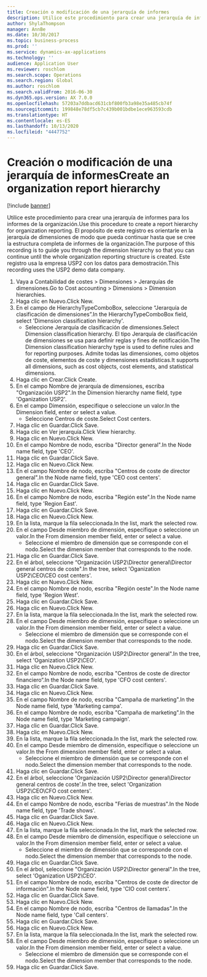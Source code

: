 ```yaml
---
title: Creación o modificación de una jerarquía de informes
description: Utilice este procedimiento para crear una jerarquía de informes para los informes de la organización.
author: ShylaThompson
manager: AnnBe
ms.date: 10/30/2017
ms.topic: business-process
ms.prod: ''
ms.service: dynamics-ax-applications
ms.technology: ''
audience: Application User
ms.reviewer: roschlom
ms.search.scope: Operations
ms.search.region: Global
ms.author: roschlom
ms.search.validFrom: 2016-06-30
ms.dyn365.ops.version: AX 7.0.0
ms.openlocfilehash: 57203a7ddbacd631cbf800fb3a98e35a485cb74f
ms.sourcegitcommit: 199848e78df5cb7c439b001bdbe1ece963593cdb
ms.translationtype: HT
ms.contentlocale: es-ES
ms.lasthandoff: 10/13/2020
ms.locfileid: "4447752"
---
```

# <a name="create-an-organization-report-hierarchy"></a><span data-ttu-id="640e2-103">Creación o modificación de una jerarquía de informes</span><span class="sxs-lookup"><span data-stu-id="640e2-103">Create an organization report hierarchy</span></span>

[!include [banner](../../includes/banner.md)]

<span data-ttu-id="640e2-104">Utilice este procedimiento para crear una jerarquía de informes para los informes de la organización.</span><span class="sxs-lookup"><span data-stu-id="640e2-104">Use this procedure to create a report hierarchy for organization reporting.</span></span> <span data-ttu-id="640e2-105">El propósito de este registro es orientarle en la jerarquía de dimensiones de modo que pueda continuar hasta que se cree la estructura completa de informes de la organización.</span><span class="sxs-lookup"><span data-stu-id="640e2-105">The purpose of this recording is to guide you through the dimension hierarchy so that you can continue until the whole organization reporting structure is created.</span></span> <span data-ttu-id="640e2-106">Este registro usa la empresa USP2 con los datos para demostración.</span><span class="sxs-lookup"><span data-stu-id="640e2-106">This recording uses the USP2 demo data company.</span></span>

1. <span data-ttu-id="640e2-107">Vaya a Contabilidad de costes > Dimensiones > Jerarquías de dimensiones.</span><span class="sxs-lookup"><span data-stu-id="640e2-107">Go to Cost accounting > Dimensions > Dimension hierarchies.</span></span>
2. <span data-ttu-id="640e2-108">Haga clic en Nuevo.</span><span class="sxs-lookup"><span data-stu-id="640e2-108">Click New.</span></span>
3. <span data-ttu-id="640e2-109">En el campo de HierarchyTypeComboBox, seleccione “Jerarquía de clasificación de dimensiones”.</span><span class="sxs-lookup"><span data-stu-id="640e2-109">In the HierarchyTypeComboBox field, select 'Dimension classification hierarchy'.</span></span>
    * <span data-ttu-id="640e2-110">Seleccione Jerarquía de clasificación de dimensiones.</span><span class="sxs-lookup"><span data-stu-id="640e2-110">Select Dimension classification hierarchy.</span></span> <span data-ttu-id="640e2-111">El tipo Jerarquía de clasificación de dimensiones se usa para definir reglas y fines de notificación.</span><span class="sxs-lookup"><span data-stu-id="640e2-111">The Dimension classification hierarchy type is used to define rules and for reporting purposes.</span></span> <span data-ttu-id="640e2-112">Admite todas las dimensiones, como objetos de coste, elementos de coste y dimensiones estadísticas.</span><span class="sxs-lookup"><span data-stu-id="640e2-112">It supports all dimensions, such as cost objects, cost elements, and statistical dimensions.</span></span>  
4. <span data-ttu-id="640e2-113">Haga clic en Crear.</span><span class="sxs-lookup"><span data-stu-id="640e2-113">Click Create.</span></span>
5. <span data-ttu-id="640e2-114">En el campo Nombre de jerarquía de dimensiones, escriba "Organización USP2".</span><span class="sxs-lookup"><span data-stu-id="640e2-114">In the Dimension hierarchy name field, type 'Oganization USP2'.</span></span>
6. <span data-ttu-id="640e2-115">En el campo Dimensión, especifique o seleccione un valor.</span><span class="sxs-lookup"><span data-stu-id="640e2-115">In the Dimension field, enter or select a value.</span></span>
    * <span data-ttu-id="640e2-116">Seleccione Centros de coste.</span><span class="sxs-lookup"><span data-stu-id="640e2-116">Select Cost centers.</span></span>  
7. <span data-ttu-id="640e2-117">Haga clic en Guardar.</span><span class="sxs-lookup"><span data-stu-id="640e2-117">Click Save.</span></span>
8. <span data-ttu-id="640e2-118">Haga clic en Ver jerarquía.</span><span class="sxs-lookup"><span data-stu-id="640e2-118">Click View hierarchy.</span></span>
9. <span data-ttu-id="640e2-119">Haga clic en Nuevo.</span><span class="sxs-lookup"><span data-stu-id="640e2-119">Click New.</span></span>
10. <span data-ttu-id="640e2-120">En el campo Nombre de nodo, escriba "Director general".</span><span class="sxs-lookup"><span data-stu-id="640e2-120">In the Node name field, type 'CEO'.</span></span>
11. <span data-ttu-id="640e2-121">Haga clic en Guardar.</span><span class="sxs-lookup"><span data-stu-id="640e2-121">Click Save.</span></span>
12. <span data-ttu-id="640e2-122">Haga clic en Nuevo.</span><span class="sxs-lookup"><span data-stu-id="640e2-122">Click New.</span></span>
13. <span data-ttu-id="640e2-123">En el campo Nombre de nodo, escriba "Centros de coste de director general".</span><span class="sxs-lookup"><span data-stu-id="640e2-123">In the Node name field, type 'CEO cost centers'.</span></span>
14. <span data-ttu-id="640e2-124">Haga clic en Guardar.</span><span class="sxs-lookup"><span data-stu-id="640e2-124">Click Save.</span></span>
15. <span data-ttu-id="640e2-125">Haga clic en Nuevo.</span><span class="sxs-lookup"><span data-stu-id="640e2-125">Click New.</span></span>
16. <span data-ttu-id="640e2-126">En el campo Nombre de nodo, escriba "Región este".</span><span class="sxs-lookup"><span data-stu-id="640e2-126">In the Node name field, type 'Region East'.</span></span>
17. <span data-ttu-id="640e2-127">Haga clic en Guardar.</span><span class="sxs-lookup"><span data-stu-id="640e2-127">Click Save.</span></span>
18. <span data-ttu-id="640e2-128">Haga clic en Nuevo.</span><span class="sxs-lookup"><span data-stu-id="640e2-128">Click New.</span></span>
19. <span data-ttu-id="640e2-129">En la lista, marque la fila seleccionada.</span><span class="sxs-lookup"><span data-stu-id="640e2-129">In the list, mark the selected row.</span></span>
20. <span data-ttu-id="640e2-130">En el campo Desde miembro de dimensión, especifique o seleccione un valor.</span><span class="sxs-lookup"><span data-stu-id="640e2-130">In the From dimension member field, enter or select a value.</span></span>
    * <span data-ttu-id="640e2-131">Seleccione el miembro de dimensión que se corresponde con el nodo.</span><span class="sxs-lookup"><span data-stu-id="640e2-131">Select the dimension member that corresponds to the node.</span></span>  
21. <span data-ttu-id="640e2-132">Haga clic en Guardar.</span><span class="sxs-lookup"><span data-stu-id="640e2-132">Click Save.</span></span>
22. <span data-ttu-id="640e2-133">En el árbol, seleccione “Organización USP2\Director general\Director general centros de coste".</span><span class="sxs-lookup"><span data-stu-id="640e2-133">In the tree, select 'Oganization USP2\CEO\CEO cost centers'.</span></span>
23. <span data-ttu-id="640e2-134">Haga clic en Nuevo.</span><span class="sxs-lookup"><span data-stu-id="640e2-134">Click New.</span></span>
24. <span data-ttu-id="640e2-135">En el campo Nombre de nodo, escriba "Región oeste".</span><span class="sxs-lookup"><span data-stu-id="640e2-135">In the Node name field, type 'Region West'.</span></span>
25. <span data-ttu-id="640e2-136">Haga clic en Guardar.</span><span class="sxs-lookup"><span data-stu-id="640e2-136">Click Save.</span></span>
26. <span data-ttu-id="640e2-137">Haga clic en Nuevo.</span><span class="sxs-lookup"><span data-stu-id="640e2-137">Click New.</span></span>
27. <span data-ttu-id="640e2-138">En la lista, marque la fila seleccionada.</span><span class="sxs-lookup"><span data-stu-id="640e2-138">In the list, mark the selected row.</span></span>
28. <span data-ttu-id="640e2-139">En el campo Desde miembro de dimensión, especifique o seleccione un valor.</span><span class="sxs-lookup"><span data-stu-id="640e2-139">In the From dimension member field, enter or select a value.</span></span>
    * <span data-ttu-id="640e2-140">Seleccione el miembro de dimensión que se corresponde con el nodo.</span><span class="sxs-lookup"><span data-stu-id="640e2-140">Select the dimension member that corresponds to the node.</span></span>  
29. <span data-ttu-id="640e2-141">Haga clic en Guardar.</span><span class="sxs-lookup"><span data-stu-id="640e2-141">Click Save.</span></span>
30. <span data-ttu-id="640e2-142">En el árbol, seleccione "Organización USP2\Director general".</span><span class="sxs-lookup"><span data-stu-id="640e2-142">In the tree, select 'Oganization USP2\CEO'.</span></span>
31. <span data-ttu-id="640e2-143">Haga clic en Nuevo.</span><span class="sxs-lookup"><span data-stu-id="640e2-143">Click New.</span></span>
32. <span data-ttu-id="640e2-144">En el campo Nombre de nodo, escriba "Centros de coste de director financiero“.</span><span class="sxs-lookup"><span data-stu-id="640e2-144">In the Node name field, type 'CFO cost centers'.</span></span>
33. <span data-ttu-id="640e2-145">Haga clic en Guardar.</span><span class="sxs-lookup"><span data-stu-id="640e2-145">Click Save.</span></span>
34. <span data-ttu-id="640e2-146">Haga clic en Nuevo.</span><span class="sxs-lookup"><span data-stu-id="640e2-146">Click New.</span></span>
35. <span data-ttu-id="640e2-147">En el campo Nombre de nodo, escriba "Campaña de marketing".</span><span class="sxs-lookup"><span data-stu-id="640e2-147">In the Node name field, type 'Marketing campa'.</span></span>
36. <span data-ttu-id="640e2-148">En el campo Nombre de nodo, escriba "Campaña de marketing".</span><span class="sxs-lookup"><span data-stu-id="640e2-148">In the Node name field, type 'Marketing campaign'.</span></span>
37. <span data-ttu-id="640e2-149">Haga clic en Guardar.</span><span class="sxs-lookup"><span data-stu-id="640e2-149">Click Save.</span></span>
38. <span data-ttu-id="640e2-150">Haga clic en Nuevo.</span><span class="sxs-lookup"><span data-stu-id="640e2-150">Click New.</span></span>
39. <span data-ttu-id="640e2-151">En la lista, marque la fila seleccionada.</span><span class="sxs-lookup"><span data-stu-id="640e2-151">In the list, mark the selected row.</span></span>
40. <span data-ttu-id="640e2-152">En el campo Desde miembro de dimensión, especifique o seleccione un valor.</span><span class="sxs-lookup"><span data-stu-id="640e2-152">In the From dimension member field, enter or select a value.</span></span>
    * <span data-ttu-id="640e2-153">Seleccione el miembro de dimensión que se corresponde con el nodo.</span><span class="sxs-lookup"><span data-stu-id="640e2-153">Select the dimension member that corresponds to the node.</span></span>  
41. <span data-ttu-id="640e2-154">Haga clic en Guardar.</span><span class="sxs-lookup"><span data-stu-id="640e2-154">Click Save.</span></span>
42. <span data-ttu-id="640e2-155">En el árbol, seleccione 'Organización USP2\Director general\Director general centros de coste'.</span><span class="sxs-lookup"><span data-stu-id="640e2-155">In the tree, select 'Organization USP2\CEO\CFO cost centers'.</span></span>
43. <span data-ttu-id="640e2-156">Haga clic en Nuevo.</span><span class="sxs-lookup"><span data-stu-id="640e2-156">Click New.</span></span>
44. <span data-ttu-id="640e2-157">En el campo Nombre de nodo, escriba "Ferias de muestras".</span><span class="sxs-lookup"><span data-stu-id="640e2-157">In the Node name field, type 'Trade shows'.</span></span>
45. <span data-ttu-id="640e2-158">Haga clic en Guardar.</span><span class="sxs-lookup"><span data-stu-id="640e2-158">Click Save.</span></span>
46. <span data-ttu-id="640e2-159">Haga clic en Nuevo.</span><span class="sxs-lookup"><span data-stu-id="640e2-159">Click New.</span></span>
47. <span data-ttu-id="640e2-160">En la lista, marque la fila seleccionada.</span><span class="sxs-lookup"><span data-stu-id="640e2-160">In the list, mark the selected row.</span></span>
48. <span data-ttu-id="640e2-161">En el campo Desde miembro de dimensión, especifique o seleccione un valor.</span><span class="sxs-lookup"><span data-stu-id="640e2-161">In the From dimension member field, enter or select a value.</span></span>
    * <span data-ttu-id="640e2-162">Seleccione el miembro de dimensión que se corresponde con el nodo.</span><span class="sxs-lookup"><span data-stu-id="640e2-162">Select the dimension member that corresponds to the node.</span></span>  
49. <span data-ttu-id="640e2-163">Haga clic en Guardar.</span><span class="sxs-lookup"><span data-stu-id="640e2-163">Click Save.</span></span>
50. <span data-ttu-id="640e2-164">En el árbol, seleccione "Organización USP2\Director general".</span><span class="sxs-lookup"><span data-stu-id="640e2-164">In the tree, select 'Oganization USP2\CEO'.</span></span>
51. <span data-ttu-id="640e2-165">En el campo Nombre de nodo, escriba "Centros de coste de director de información".</span><span class="sxs-lookup"><span data-stu-id="640e2-165">In the Node name field, type 'CIO cost centers'.</span></span>
52. <span data-ttu-id="640e2-166">Haga clic en Guardar.</span><span class="sxs-lookup"><span data-stu-id="640e2-166">Click Save.</span></span>
53. <span data-ttu-id="640e2-167">Haga clic en Nuevo.</span><span class="sxs-lookup"><span data-stu-id="640e2-167">Click New.</span></span>
54. <span data-ttu-id="640e2-168">En el campo Nombre de nodo, escriba "Centros de llamadas".</span><span class="sxs-lookup"><span data-stu-id="640e2-168">In the Node name field, type 'Call centers'.</span></span>
55. <span data-ttu-id="640e2-169">Haga clic en Guardar.</span><span class="sxs-lookup"><span data-stu-id="640e2-169">Click Save.</span></span>
56. <span data-ttu-id="640e2-170">Haga clic en Nuevo.</span><span class="sxs-lookup"><span data-stu-id="640e2-170">Click New.</span></span>
57. <span data-ttu-id="640e2-171">En la lista, marque la fila seleccionada.</span><span class="sxs-lookup"><span data-stu-id="640e2-171">In the list, mark the selected row.</span></span>
58. <span data-ttu-id="640e2-172">En el campo Desde miembro de dimensión, especifique o seleccione un valor.</span><span class="sxs-lookup"><span data-stu-id="640e2-172">In the From dimension member field, enter or select a value.</span></span>
    * <span data-ttu-id="640e2-173">Seleccione el miembro de dimensión que se corresponde con el nodo.</span><span class="sxs-lookup"><span data-stu-id="640e2-173">Select the dimension member that corresponds to the node.</span></span>  
59. <span data-ttu-id="640e2-174">Haga clic en Guardar.</span><span class="sxs-lookup"><span data-stu-id="640e2-174">Click Save.</span></span>

